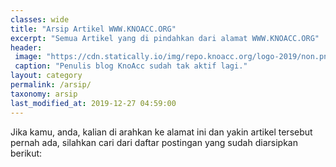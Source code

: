 ```yaml
---
classes: wide
title: "Arsip Artikel WWW.KNOACC.ORG"
excerpt: "Semua Artikel yang di pindahkan dari alamat WWW.KNOACC.ORG"
header:
 image: "https://cdn.statically.io/img/repo.knoacc.org/logo-2019/non.png?filter=grayscale&fotmat=webp"
 caption: "Penulis blog KnoAcc sudah tak aktif lagi."
layout: category
permalink: /arsip/
taxonomy: arsip
last_modified_at: 2019-12-27 04:59:00
---
```

Jika kamu, anda, kalian di arahkan ke alamat ini dan yakin artikel tersebut pernah ada, silahkan cari dari daftar postingan yang sudah diarsipkan berikut:

